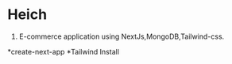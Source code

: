 # Heich

1. E-commerce application using NextJs,MongoDB,Tailwind-css.

*create-next-app
*Tailwind Install
